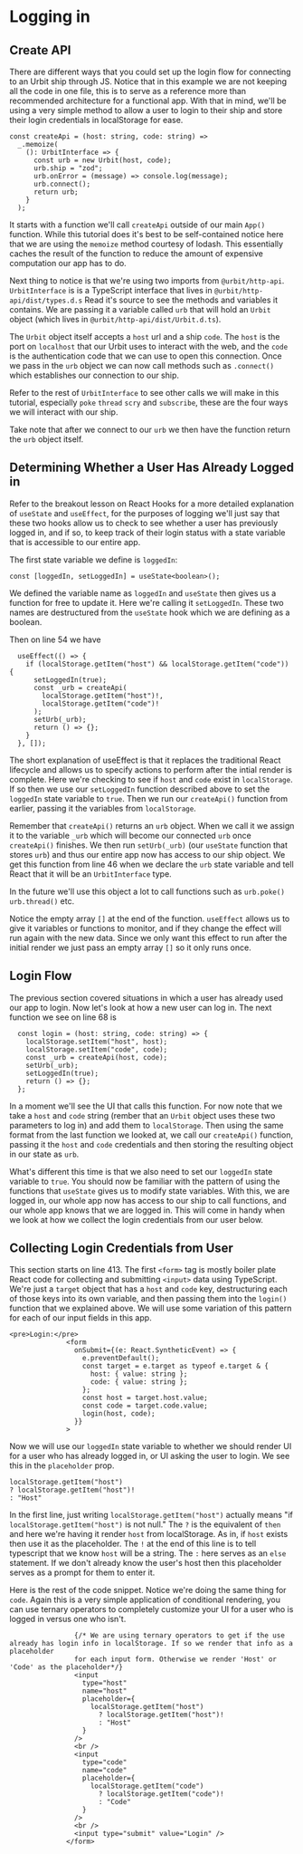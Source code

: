 # Logging in

## Create API

There are different ways that you could set up the login flow for connecting to an Urbit ship through JS. Notice that in this example we are not keeping all the code in one file, this is to serve as a reference more than recommended architecture for a functional app. With that in mind, we'll be using a very simple method to allow a user to login to their ship and store their login credentials in localStorage for ease.

```
const createApi = (host: string, code: string) =>
  _.memoize(
    (): UrbitInterface => {
      const urb = new Urbit(host, code);
      urb.ship = "zod";
      urb.onError = (message) => console.log(message);
      urb.connect();
      return urb;
    }
  );
```

It starts with a function we'll call `createApi` outside of our main `App()` function. While this tutorial does it's best to be self-contained notice here that we are using the `memoize` method courtesy of lodash. This essentially caches the result of the function to reduce the amount of expensive computation our app has to do.

Next thing to notice is that we're using two imports from `@urbit/http-api`. `UrbitInterface` is is a TypeScript interface that lives in `@urbit/http-api/dist/types.d.s` Read it's source to see the methods and variables it contains. We are passing it a variable called `urb` that will hold an `Urbit` object (which lives in `@urbit/http-api/dist/Urbit.d.ts`).

The `Urbit` object itself accepts a `host` url and a ship `code`. The `host` is the port on `localhost` that our Urbit uses to interact with the web, and the `code` is the authentication code that we can use to open this connection. Once we pass in the `urb` object we can now call methods such as `.connect()` which establishes our connection to our ship.

Refer to the rest of `UrbitInterface` to see other calls we will make in this tutorial, especially `poke` `thread` `scry` and `subscribe`, these are the four ways we will interact with our ship.

Take note that after we connect to our `urb` we then have the function return the `urb` object itself.

## Determining Whether a User Has Already Logged in

Refer to the breakout lesson on React Hooks for a more detailed explanation of `useState` and `useEffect`, for the purposes of logging we'll just say that these two hooks allow us to check to see whether a user has previously logged in, and if so, to keep track of their login status with a state variable that is accessible to our entire app.

The first state variable we define is `loggedIn`:

`const [loggedIn, setLoggedIn] = useState<boolean>();`

We defined the variable name as `loggedIn` and `useState` then gives us a function for free to update it. Here we're calling it `setLoggedIn`. These two names are destructured from the `useState` hook which we are defining as a boolean.

Then on line 54 we have

```
  useEffect(() => {
    if (localStorage.getItem("host") && localStorage.getItem("code")) {
      setLoggedIn(true);
      const _urb = createApi(
        localStorage.getItem("host")!,
        localStorage.getItem("code")!
      );
      setUrb(_urb);
      return () => {};
    }
  }, []);
```

The short explanation of useEffect is that it replaces the traditional React lifecycle and allows us to specify actions to perform after the intial render is complete. Here we're checking to see if `host` and `code` exist in `localStorage`. If so then we use our `setLoggedIn` function described above to set the `loggedIn` state variable to `true`. Then we run our `createApi()` function from earlier, passing it the variables from `localStorage`.

Remember that `createApi()` returns an `urb` object. When we call it we assign it to the variable `_urb` which will become our connected `urb` once `createApi()` finishes. We then run `setUrb(_urb)` (our `useState` function that stores `urb`) and thus our entire app now has access to our ship object. We get this function from line 46 when we declare the `urb` state variable and tell React that it will be an `UrbitInterface` type.

In the future we'll use this object a lot to call functions such as `urb.poke()` `urb.thread()` etc.

Notice the empty array `[]` at the end of the function. `useEffect` allows us to give it variables or functions to monitor, and if they change the effect will run again with the new data. Since we only want this effect to run after the initial render we just pass an empty array `[]` so it only runs once.

## Login Flow

The previous section covered situations in which a user has already used our app to login. Now let's look at how a new user can log in. The next function we see on line 68 is

```
  const login = (host: string, code: string) => {
    localStorage.setItem("host", host);
    localStorage.setItem("code", code);
    const _urb = createApi(host, code);
    setUrb(_urb);
    setLoggedIn(true);
    return () => {};
  };
```

In a moment we'll see the UI that calls this function. For now note that we take a `host` and `code` string (rember that an `Urbit` object uses these two parameters to log in) and add them to `localStorage`. Then using the same format from the last function we looked at, we call our `createApi()` function, passing it the `host` and `code` credentials and then storing the resulting object in our state as `urb`.

What's different this time is that we also need to set our `loggedIn` state variable to `true`. You should now be familiar with the pattern of using the functions that `useState` gives us to modify state variables. With this, we are logged in, our whole app now has access to our ship to call functions, and our whole app knows that we are logged in. This will come in handy when we look at how we collect the login credentials from our user below.

## Collecting Login Credentials from User

This section starts on line 413. The first `<form>` tag is mostly boiler plate React code for collecting and submitting `<input>` data using TypeScript. We're just a `target` object that has a `host` and `code` key, destructuring each of those keys into its own variable, and then passing them into the `login()` function that we explained above. We will use some variation of this pattern for each of our input fields in this app.

```
<pre>Login:</pre>
              <form
                onSubmit={(e: React.SyntheticEvent) => {
                  e.preventDefault();
                  const target = e.target as typeof e.target & {
                    host: { value: string };
                    code: { value: string };
                  };
                  const host = target.host.value;
                  const code = target.code.value;
                  login(host, code);
                }}
              >
```

Now we will use our `loggedIn` state variable to whether we should render UI for a user who has already logged in, or UI asking the user to login. We see this in the `placeholder` prop.

```
localStorage.getItem("host")
? localStorage.getItem("host")!
: "Host"
```

In the first line, just writing `localStorage.getItem("host")` actually means "if `localStorage.getItem("host")` is not null." The `?` is the equivalent of `then` and here we're having it render `host` from localStorage. As in, if `host` exists then use it as the placeholder. The `!` at the end of this line is to tell typescript that we know `host` will be a string. The `:` here serves as an `else` statement. If we don't already know the user's host then this placeholder serves as a prompt for them to enter it.

Here is the rest of the code snippet. Notice we're doing the same thing for `code`. Again this is a very simple application of conditional rendering, you can use ternary operators to completely customize your UI for a user who is logged in versus one who isn't.

```
                {/* We are using ternary operators to get if the use already has login info in localStorage. If so we render that info as a placeholder
                for each input form. Otherwise we render 'Host' or 'Code' as the placeholder*/}
                <input
                  type="host"
                  name="host"
                  placeholder={
                    localStorage.getItem("host")
                      ? localStorage.getItem("host")!
                      : "Host"
                  }
                />
                <br />
                <input
                  type="code"
                  name="code"
                  placeholder={
                    localStorage.getItem("code")
                      ? localStorage.getItem("code")!
                      : "Code"
                  }
                />
                <br />
                <input type="submit" value="Login" />
              </form>
```
